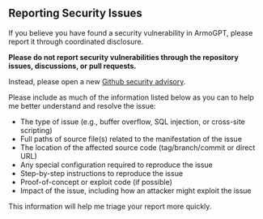 ## Reporting Security Issues

If you believe you have found a security vulnerability in ArmoGPT, please report it through coordinated disclosure.

**Please do not report security vulnerabilities through the repository issues, discussions, or pull requests.**

Instead, please open a new [Github security advisory](https://github.com/Tattzy25/armogpt/security/advisories/new).

Please include as much of the information listed below as you can to help me better understand and resolve the issue:

* The type of issue (e.g., buffer overflow, SQL injection, or cross-site scripting)
* Full paths of source file(s) related to the manifestation of the issue
* The location of the affected source code (tag/branch/commit or direct URL)
* Any special configuration required to reproduce the issue
* Step-by-step instructions to reproduce the issue
* Proof-of-concept or exploit code (if possible)
* Impact of the issue, including how an attacker might exploit the issue

This information will help me triage your report more quickly.
